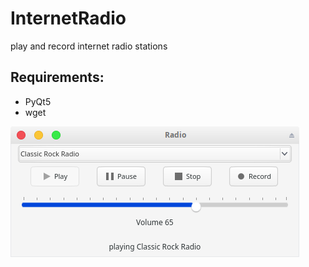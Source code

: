 # InternetRadio
play and record internet radio stations

## Requirements:
- PyQt5
- wget

![alt text](https://github.com/Axel-Erfurt/InternetRadio/blob/master/myradio.png)
